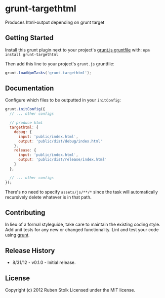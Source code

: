 # grunt-targethtml

Produces html-output depending on grunt target

## Getting Started
Install this grunt plugin next to your project's [grunt.js gruntfile][getting_started] with: `npm install grunt-targethtml`

Then add this line to your project's `grunt.js` gruntfile:

```javascript
grunt.loadNpmTasks('grunt-targethtml');
```

[grunt]: https://github.com/cowboy/grunt
[getting_started]: https://github.com/cowboy/grunt/blob/master/docs/getting_started.md

## Documentation
Configure which files to be outputted in your `initConfig`:

```javascript
grunt.initConfig({
  // ... other configs

  // produce html
  targethtml: {
    debug: {
      input: 'public/index.html',
      output: 'public/dist/debug/index.html'
    },
    release: {
      input: 'public/index.html',
      output: 'public/dist/release/index.html'
    }
  },

  // ... other configs
});
```

There's no need to specify `assets/js/**/*` since the task will automatically recursively delete whatever is in that path.

## Contributing
In lieu of a formal styleguide, take care to maintain the existing coding style. Add unit tests for any new or changed functionality. Lint and test your code using [grunt][grunt].

## Release History
* 8/31/12 - v0.1.0 - Initial release.

## License
Copyright (c) 2012 Ruben Stolk
Licensed under the MIT license.
